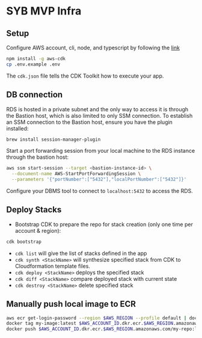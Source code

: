 # SYB MVP Infra

## Setup

Configure AWS account, cli, node, and typescript by following the [link](https://docs.aws.amazon.com/cdk/v2/guide/prerequisites.html)

```bash
npm install -g aws-cdk
cp .env.example .env
```

The `cdk.json` file tells the CDK Toolkit how to execute your app.

## DB connection

RDS is hosted in a private subnet and the only way to access it is through the Bastion host, which is also limited to only SSM connection. To establish an SSM connection to the Bastion host, ensure you have the plugin installed:

```bash
brew install session-manager-plugin
```

Start a port forwarding session from your local machine to the RDS instance through the bastion host:

```bash
aws ssm start-session --target <bastion-instance-id> \
  --document-name AWS-StartPortForwardingSession \
  --parameters '{"portNumber":["5432"],"localPortNumber":["5432"]}'
```

Configure your DBMS tool to connect to `localhost:5432` to access the RDS.

## Deploy Stacks

- Bootstrap CDK to prepare the repo for stack creation (only one time per account & region):

```bash
cdk bootstrap
```

- `cdk list` will give the list of stacks defined in the app
- `cdk synth <StackName>` will synthesize specified stack from CDK to Cloudformation template files.
- `cdk deploy <StackName>` deploys the specified stack
- `cdk diff <StackName>` compare deployed stack with current state
- `cdk destroy <StackName>` delete specified stack

## Manually push local image to ECR

```bash
aws ecr get-login-password --region $AWS_REGION --profile default | docker login --username AWS --password-stdin $AWS_ACCOUNT_ID.dkr.ecr.$AWS_REGION.amazonaws.com
docker tag my-image:latest $AWS_ACCOUNT_ID.dkr.ecr.$AWS_REGION.amazonaws.com/my-repo:latest
docker push $AWS_ACCOUNT_ID.dkr.ecr.$AWS_REGION.amazonaws.com/my-repo:latest
```
